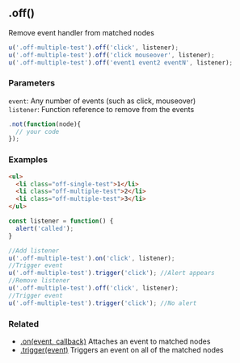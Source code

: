 ## .off()

Remove event handler from matched nodes

```js
u('.off-multiple-test').off('click', listener);
u('.off-multiple-test').off('click mouseover', listener);
u('.off-multiple-test').off('event1 event2 eventN', listener);

```


### Parameters

`event`:
  Any number of events (such as click, mouseover)    
`listener`:
  Function reference to remove from the events

```js
.not(function(node){
  // your code
});
```



### Examples

```html
<ul>
  <li class="off-single-test">1</li>
  <li class="off-multiple-test">2</li>
  <li class="off-multiple-test">3</li>
</ul>
```

```js
const listener = function() {
  alert('called');
}

//Add listener
u('.off-multiple-test').on('click', listener);
//Trigger event
u('.off-multiple-test').trigger('click'); //Alert appears
//Remove listener
u('.off-multiple-test').off('click', listener);
//Trigger event
u('.off-multiple-test').trigger('click'); //No alert
```

### Related

- [.on(event, callback)](#on) Attaches an event to matched nodes
- [.trigger(event)](#trigger) Triggers an event on all of the matched nodes
